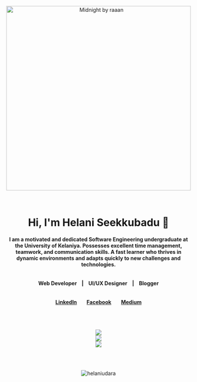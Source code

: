 <p align="center">
 <img src="https://github.com/HelaniUdara/HelaniUdara/assets/90105093/fe0ded30-13a6-42e7-b464-0ce29c14e4fd" alt="Midnight by raaan" height="500">
</p><br>

<h1 align="center">Hi, I'm Helani Seekkubadu  👋</h1>

<h4 align="center">
I am a motivated and dedicated Software Engineering undergraduate at the University of Kelaniya. Possesses excellent time management, teamwork, and communication skills. A fast learner who thrives in dynamic environments and adapts quickly to new challenges and technologies.<br><br><br>    Web Developer&nbsp;&nbsp;&nbsp;    |    &nbsp;&nbsp;&nbsp;UI/UX Designer&nbsp;&nbsp;&nbsp;    |    &nbsp;&nbsp;&nbsp;Blogger<br><br><br>
    <a href="https://www.linkedin.com/in/helani-seekkubadu-782832233/">LinkedIn</a>&nbsp;&nbsp;&nbsp;&nbsp;&nbsp;&nbsp;&nbsp;     <a href="https://www.facebook.com/profile.php?id=100085344666860">Facebook</a>&nbsp;&nbsp;&nbsp;&nbsp;&nbsp;&nbsp;&nbsp;     <a href="https://medium.com/@udarahseekku">Medium</a>
</h4>
<br><br>
<p align="center">
    <img src="https://github-readme-stats.vercel.app/api?username=HelaniUdara&theme=react&hide_border=true&include_all_commits=true&count_private=true" />
    <br/>
    <img src="https://github-readme-streak-stats.herokuapp.com/?user=HelaniUdara&theme=react&hide_border=true" />
    <br/>
    <img src="https://github-readme-stats.vercel.app/api/top-langs/?username=HelaniUdara&theme=react&hide_border=true&include_all_commits=true&count_private=true&layout=compact" />
</p>
<br><br>
<p align="center"> <img src="https://komarev.com/ghpvc/?username=helaniudara&label=Profile%20views&color=0e75b6&style=flat" alt="helaniudara" /> </p>
<!-- Proudly created with GPRM ( https://gprm.itsvg.in ) -->
